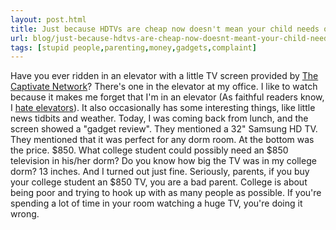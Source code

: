 ```yaml
---
layout: post.html
title: Just because HDTVs are cheap now doesn't mean your child needs one
url: blog/just-because-hdtvs-are-cheap-now-doesnt-meant-your-child-needs-one.html
tags: [stupid people,parenting,money,gadgets,complaint]
---
```

Have you ever ridden in an elevator with a little TV screen provided by [The Captivate Network](http://www.captivate.com/)? There's one in the elevator at my office. I like to watch because it makes me forget that I'm in an elevator (As faithful readers know, I [hate elevators](/taxonomy/term/53)). It also occasionally has some interesting things, like little news tidbits and weather. Today, I was coming back from lunch, and the screen showed a "gadget review". They mentioned a 32" Samsung HD TV. They mentioned that it was perfect for any dorm room. At the bottom was the price. $850. What college student could possibly need an $850 television in his/her dorm? Do you know how big the TV was in my college dorm? 13 inches. And I turned out just fine. Seriously, parents, if you buy your college student an $850 TV, you are a bad parent. College is about being poor and trying to hook up with as many people as possible. If you're spending a lot of time in your room watching a huge TV, you're doing it wrong. 
